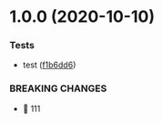 # 1.0.0 (2020-10-10)


### Tests

* test ([f1b6dd6](https://github.com/wells6880/learn-test/commit/f1b6dd653eb1250f5776ee21232a3bb9345afb74))


### BREAKING CHANGES

* 🧨 111



